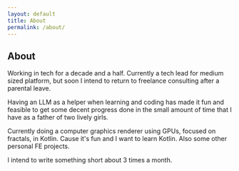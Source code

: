 ```yaml
---
layout: default
title: About
permalink: /about/
---
```

## About 

Working in tech for a decade and a half. Currently a tech lead for medium sized platform, but soon I intend to return to freelance consulting after a parental leave.

Having an LLM as a helper when learning and coding has made it fun and feasible to get some decent progress done in the small amount of time that I have as a father of two lively girls.

Currently doing a computer graphics renderer using GPUs, focused on fractals, in Kotlin. Cause it's fun and I want to learn Kotlin. Also some other personal FE projects. 

I intend to write something short about 3 times a month.
